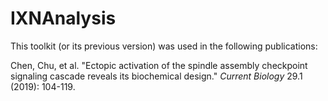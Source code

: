 # IXNAnalysis
This toolkit (or its previous version) was used in the following publications:

Chen, Chu, et al. "Ectopic activation of the spindle assembly checkpoint signaling cascade reveals its biochemical design." *Current Biology* 29.1 (2019): 104-119.
